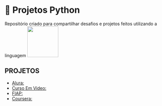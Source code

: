 # :art: Projetos Python



Repositório criado para compartilhar desafios e projetos feitos utilizando a linguagem <img width = "100" text-align = "center" src="https://cdn.jsdelivr.net/gh/devicons/devicon/icons/python/python-original.svg" />

## PROJETOS

- [Alura:](https://github.com/carlosvinicius-ai/Python-Projetos/tree/master/Alura)
- [Curso Em Video:](https://github.com/carlosvinicius-ai/Python-Projetos/tree/master/CursoEmVideo)
- [FIAP:](https://github.com/carlosvinicius-ai/Python-Projetos/tree/master/FIAP)
- [Coursera:](https://github.com/carlosvinicius-ai/Python-Projetos/tree/master/Coursera)